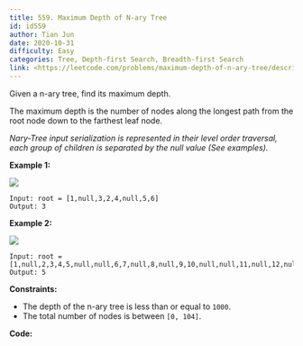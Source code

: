 ```yaml
---
title: 559. Maximum Depth of N-ary Tree
id: id559
author: Tian Jun
date: 2020-10-31
difficulty: Easy
categories: Tree, Depth-first Search, Breadth-first Search
link: <https://leetcode.com/problems/maximum-depth-of-n-ary-tree/description/>
---
```


Given a n-ary tree, find its maximum depth.

The maximum depth is the number of nodes along the longest path from the root
node down to the farthest leaf node.

_Nary-Tree input serialization  is represented in their level order traversal,
each group of children is separated by the null value (See examples)._



**Example 1:**

![](https://assets.leetcode.com/uploads/2018/10/12/narytreeexample.png)
            
	Input: root = [1,null,3,2,4,null,5,6]    
	Output: 3    

**Example 2:**

![](https://assets.leetcode.com/uploads/2019/11/08/sample_4_964.png)
            
	Input: root = [1,null,2,3,4,5,null,null,6,7,null,8,null,9,10,null,null,11,null,12,null,13,null,null,14]    
	Output: 5    



**Constraints:**

  * The depth of the n-ary tree is less than or equal to `1000`.
  * The total number of nodes is between `[0, 104]`.


**Code:**
